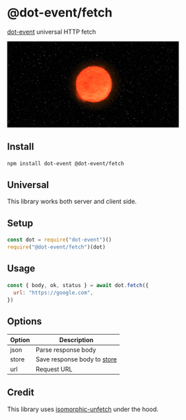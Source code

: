 # @dot-event/fetch

[dot-event](https://github.com/dot-event/dot-event#readme) universal HTTP fetch

![supernova](supernova.gif)

## Install

```bash
npm install dot-event @dot-event/fetch
```

## Universal

This library works both server and client side.

## Setup

```js
const dot = require("dot-event")()
require("@dot-event/fetch")(dot)
```

## Usage

```js
const { body, ok, status } = await dot.fetch({
  url: "https://google.com",
})
```

## Options

| Option | Description                                                       |
| ------ | ----------------------------------------------------------------- |
| json   | Parse response body                                               |
| store  | Save response body to [store](https://github.com/dot-event/store) |
| url    | Request URL                                                       |

## Credit

This library uses [isomorphic-unfetch](https://github.com/developit/unfetch/tree/master/packages/isomorphic-unfetch) under the hood.

